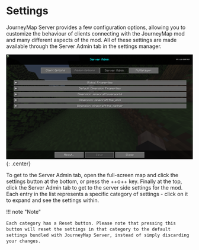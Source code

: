 # **Settings**

JourneyMap Server provides a few configuration options, allowing you to customize the behaviour of clients connecting with the JourneyMap mod and many different aspects of the mod. All of these settings are made available through the Server Admin tab in the settings manager.

![Overview](../../img/settings/server/overview.png){: .center}

To get to the Server Admin tab, open the full-screen map and click the settings button at the bottom, or press the ++o++ key. Finally at the top, click the Server Admin tab to get to the server side settings for the mod. Each entry in the list represents a specific category of settings - click on it to expand and see the settings within.

!!! note "Note"

    Each category has a Reset button. Please note that pressing this button will reset the settings in that category to the default settings bundled with JourneyMap Server, instead of simply discarding your changes.
